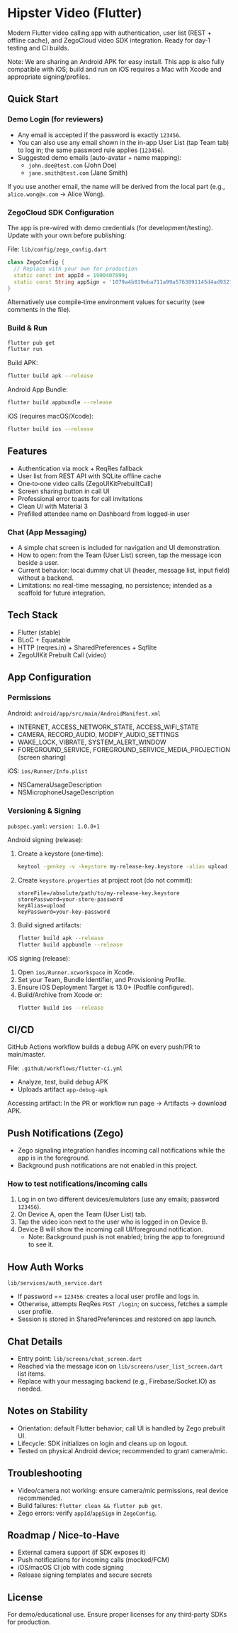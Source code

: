 # Hipster Video (Flutter)

Modern Flutter video calling app with authentication, user list (REST + offline cache), and ZegoCloud video SDK integration. Ready for day‑1 testing and CI builds.

Note: We are sharing an Android APK for easy install. This app is also fully compatible with iOS; build and run on iOS requires a Mac with Xcode and appropriate signing/profiles.

## Quick Start

### Demo Login (for reviewers)
- Any email is accepted if the password is exactly `123456`.
- You can also use any email shown in the in-app User List (tap Team tab) to log in; the same password rule applies (`123456`).
- Suggested demo emails (auto-avatar + name mapping):
  - `john.doe@test.com`  (John Doe)
  - `jane.smith@test.com` (Jane Smith)

If you use another email, the name will be derived from the local part (e.g., `alice.wong@x.com` → Alice Wong).

### ZegoCloud SDK Configuration
The app is pre-wired with demo credentials (for development/testing). Update with your own before publishing:

File: `lib/config/zego_config.dart`
```dart
class ZegoConfig {
  // Replace with your own for production
  static const int appId = 1900407899; 
  static const String appSign = '1079a4b819eba711a99a5763891145d4ad9321980d54b26b28cbbb5ea0d3d051';
}
```

Alternatively use compile‑time environment values for security (see comments in the file).

### Build & Run
```bash
flutter pub get
flutter run
```

Build APK:
```bash
flutter build apk --release
```

Android App Bundle:
```bash
flutter build appbundle --release
```

iOS (requires macOS/Xcode):
```bash
flutter build ios --release
```

## Features
- Authentication via mock + ReqRes fallback
- User list from REST API with SQLite offline cache
- One‑to‑one video calls (ZegoUIKitPrebuiltCall)
- Screen sharing button in call UI
- Professional error toasts for call invitations
- Clean UI with Material 3
- Prefilled attendee name on Dashboard from logged‑in user

### Chat (App Messaging)
- A simple chat screen is included for navigation and UI demonstration.
- How to open: from the Team (User List) screen, tap the message icon beside a user.
- Current behavior: local dummy chat UI (header, message list, input field) without a backend.
- Limitations: no real-time messaging, no persistence; intended as a scaffold for future integration.

## Tech Stack
- Flutter (stable)
- BLoC + Equatable
- HTTP (reqres.in) + SharedPreferences + Sqflite
- ZegoUIKit Prebuilt Call (video)

## App Configuration

### Permissions
Android: `android/app/src/main/AndroidManifest.xml`
- INTERNET, ACCESS_NETWORK_STATE, ACCESS_WIFI_STATE
- CAMERA, RECORD_AUDIO, MODIFY_AUDIO_SETTINGS
- WAKE_LOCK, VIBRATE, SYSTEM_ALERT_WINDOW
- FOREGROUND_SERVICE, FOREGROUND_SERVICE_MEDIA_PROJECTION (screen sharing)

iOS: `ios/Runner/Info.plist`
- NSCameraUsageDescription
- NSMicrophoneUsageDescription

### Versioning & Signing
`pubspec.yaml`: `version: 1.0.0+1`

Android signing (release):
1. Create a keystore (one‑time):
   ```bash
   keytool -genkey -v -keystore my-release-key.keystore -alias upload -keyalg RSA -keysize 2048 -validity 10000
   ```
2. Create `keystore.properties` at project root (do not commit):
   ```
   storeFile=/absolute/path/to/my-release-key.keystore
   storePassword=your-store-password
   keyAlias=upload
   keyPassword=your-key-password
   ```
3. Build signed artifacts:
   ```bash
   flutter build apk --release
   flutter build appbundle --release
   ```

iOS signing (release):
1. Open `ios/Runner.xcworkspace` in Xcode.
2. Set your Team, Bundle Identifier, and Provisioning Profile.
3. Ensure iOS Deployment Target is 13.0+ (Podfile configured).
4. Build/Archive from Xcode or:
   ```bash
   flutter build ios --release
   ```

## CI/CD
GitHub Actions workflow builds a debug APK on every push/PR to main/master.

File: `.github/workflows/flutter-ci.yml`
- Analyze, test, build debug APK
- Uploads artifact `app-debug-apk`

Accessing artifact: In the PR or workflow run page → Artifacts → download APK.

## Push Notifications (Zego)
- Zego signaling integration handles incoming call notifications while the app is in the foreground.
- Background push notifications are not enabled in this project.

### How to test notifications/incoming calls
1. Log in on two different devices/emulators (use any emails; password `123456`).
2. On Device A, open the Team (User List) tab.
3. Tap the video icon next to the user who is logged in on Device B.
4. Device B will show the incoming call UI/foreground notification.
   - Note: Background push is not enabled; bring the app to foreground to see it.

## How Auth Works
`lib/services/auth_service.dart`
- If password == `123456`: creates a local user profile and logs in.
- Otherwise, attempts ReqRes `POST /login`; on success, fetches a sample user profile.
- Session is stored in SharedPreferences and restored on app launch.

## Chat Details
- Entry point: `lib/screens/chat_screen.dart`
- Reached via the message icon on `lib/screens/user_list_screen.dart` list items.
- Replace with your messaging backend (e.g., Firebase/Socket.IO) as needed.

## Notes on Stability
- Orientation: default Flutter behavior; call UI is handled by Zego prebuilt UI.
- Lifecycle: SDK initializes on login and cleans up on logout.
- Tested on physical Android device; recommended to grant camera/mic.

## Troubleshooting
- Video/camera not working: ensure camera/mic permissions, real device recommended.
- Build failures: `flutter clean && flutter pub get`.
- Zego errors: verify `appId`/`appSign` in `ZegoConfig`.

## Roadmap / Nice‑to‑Have
- External camera support (if SDK exposes it)
- Push notifications for incoming calls (mocked/FCM)
- iOS/macOS CI job with code signing
- Release signing templates and secure secrets

## License
For demo/educational use. Ensure proper licenses for any third‑party SDKs for production.